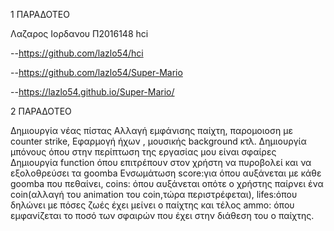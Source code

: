 1 ΠΑΡΑΔΟΤΕΟ

Λαζαρος Ιορδανου Π2016148 hci

--https://github.com/lazlo54/hci

--https://github.com/lazlo54/Super-Mario

--https://lazlo54.github.io/Super-Mario/

2 ΠΑΡΑΔΟΤΕΟ

Δημιουργία νέας πίστας
Αλλαγή εμφάνισης παίχτη, παρομοιοση με counter strike, 
Εφαρμογή ήχων , μουσικής background κτλ.
Δημιουργία μπόνους όπου στην περίπτωση της εργασίας μου είναι σφαίρες 
Δημιουργία function όπου επιτρέπουν στον χρήστη να πυροβολεί και να εξολοθρεύσει τα goomba 
Ενσωμάτωση score:για όπου αυξάνεται με κάθε goomba που πεθαίνει, 
           coins: όπου αυξάνεται οπότε ο χρήστης παίρνει ένα coin(αλλαγή του animation του coin,τώρα περιστρέφεται),
           lifes:όπου δηλώνει με πόσες ζωές έχει μείνει ο παίχτης και τέλος 
           ammo: όπου εμφανίζεται το ποσό των σφαιρών που έχει στην διάθεση του ο παίχτης.
